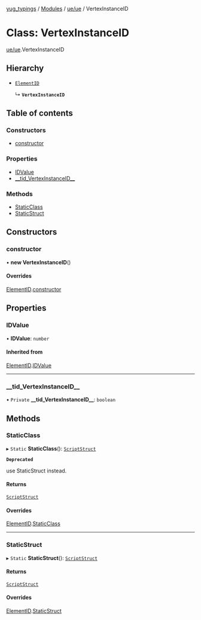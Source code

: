 [yug_typings](../README.md) / [Modules](../modules.md) / [ue/ue](../modules/ue_ue.md) / VertexInstanceID

# Class: VertexInstanceID

[ue/ue](../modules/ue_ue.md).VertexInstanceID

## Hierarchy

- [`ElementID`](ue_ue.ElementID.md)

  ↳ **`VertexInstanceID`**

## Table of contents

### Constructors

- [constructor](ue_ue.VertexInstanceID.md#constructor)

### Properties

- [IDValue](ue_ue.VertexInstanceID.md#idvalue)
- [\_\_tid\_VertexInstanceID\_\_](ue_ue.VertexInstanceID.md#__tid_vertexinstanceid__)

### Methods

- [StaticClass](ue_ue.VertexInstanceID.md#staticclass)
- [StaticStruct](ue_ue.VertexInstanceID.md#staticstruct)

## Constructors

### constructor

• **new VertexInstanceID**()

#### Overrides

[ElementID](ue_ue.ElementID.md).[constructor](ue_ue.ElementID.md#constructor)

## Properties

### IDValue

• **IDValue**: `number`

#### Inherited from

[ElementID](ue_ue.ElementID.md).[IDValue](ue_ue.ElementID.md#idvalue)

___

### \_\_tid\_VertexInstanceID\_\_

• `Private` **\_\_tid\_VertexInstanceID\_\_**: `boolean`

## Methods

### StaticClass

▸ `Static` **StaticClass**(): [`ScriptStruct`](ue_ue.ScriptStruct.md)

**`Deprecated`**

use StaticStruct instead.

#### Returns

[`ScriptStruct`](ue_ue.ScriptStruct.md)

#### Overrides

[ElementID](ue_ue.ElementID.md).[StaticClass](ue_ue.ElementID.md#staticclass)

___

### StaticStruct

▸ `Static` **StaticStruct**(): [`ScriptStruct`](ue_ue.ScriptStruct.md)

#### Returns

[`ScriptStruct`](ue_ue.ScriptStruct.md)

#### Overrides

[ElementID](ue_ue.ElementID.md).[StaticStruct](ue_ue.ElementID.md#staticstruct)
